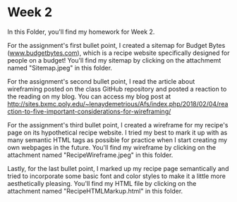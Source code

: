 # Week 2 

In this Folder, you'll find my homework for Week 2. 

For the assignment's first bullet point, I created a sitemap for Budget Bytes (www.budgetbytes.com),
which is a recipe website specifically designed for people on a budget! You'll find my sitemap by
clicking on the attachmemt named "Sitemap.jpeg" in this folder. 

For the assignment's second bullet point, I read the article about wireframing posted on the class
GitHub repository and posted a reaction to the reading on my blog. You can access my blog post at
http://sites.bxmc.poly.edu/~lenaydemetrious/Afs/index.php/2018/02/04/reaction-to-five-important-considerations-for-wireframing/ 

For the assignment's third bullet point, I created a wireframe for my recipe's page on its
hypothetical recipe website. I tried my best to mark it up with as many semantic HTML tags
as possible for practice when I start creating my own webpages in the future. You'll find my
wireframe by clicking on the attachment named "RecipeWireframe.jpeg" in this folder.

Lastly, for the last bullet point, I marked up my recipe page semantically and tried to
incorporate some basic font and color styles to make it a little more aesthetically pleasing.
You'll find my HTML file by clicking on the attachment named "RecipeHTMLMarkup.html" in this folder.
